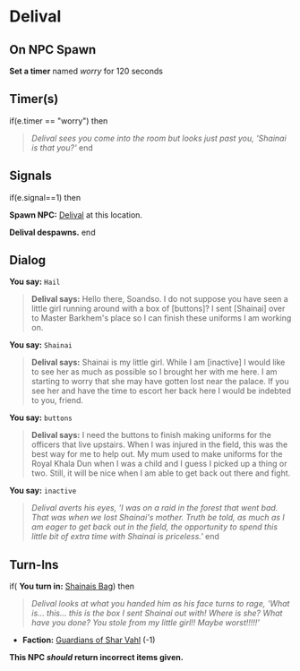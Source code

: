 # Delival
## On NPC Spawn

**Set a timer** named *worry* for 120 seconds
## Timer(s)

if(e.timer == "worry") then


>*Delival sees you come into the room but looks just past you, 'Shainai is that you?'*
end

## Signals

if(e.signal==1) then


**Spawn NPC:**  [Delival](/npc/155340) at this location.


**Delival despawns.**
end

## Dialog

**You say:** `Hail`



>**Delival says:** Hello there, Soandso. I do not suppose you have seen a little girl running around with a box of [buttons]? I sent [Shainai] over to Master Barkhem's place so I can finish these uniforms I am working on.

**You say:** `Shainai`



>**Delival says:** Shainai is my little girl. While I am [inactive] I would like to see her as much as possible so I brought her with me here. I am starting to worry that she may have gotten lost near the palace. If you see her and have the time to escort her back here I would be indebted to you, friend.

**You say:** `buttons`



>**Delival says:** I need the buttons to finish making uniforms for the officers that live upstairs.  When I was injured in the field, this was the best way for me to help out.  My mum used to make uniforms for the Royal Khala Dun when I was a child and I guess I picked up a thing or two.  Still, it will be nice when I am able to get back out there and fight.

**You say:** `inactive`



>*Delival averts his eyes, 'I was on a raid in the forest that went bad.  That was when we lost Shainai's mother.  Truth be told, as much as I am eager to get back out in the field, the opportunity to spend this little bit of extra time with Shainai is priceless.'*
end

## Turn-Ins



if( **You turn in:** [Shainais Bag](/item/4460)) then


>*Delival looks at what you handed him as his face turns to rage, 'What is... this... this is the box I sent Shainai out with!  Where is she?  What have you done?  You stole from my little girl!!  Maybe worst!!!!!'*


* __Faction:__ [Guardians of Shar Vahl](/faction/1513) (-1)

**This NPC *should* return incorrect items given.**





